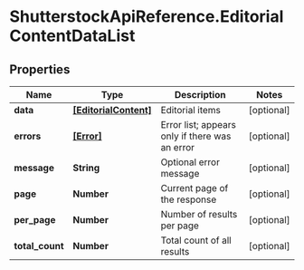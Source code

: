 # ShutterstockApiReference.EditorialContentDataList

## Properties
Name | Type | Description | Notes
------------ | ------------- | ------------- | -------------
**data** | [**[EditorialContent]**](EditorialContent.md) | Editorial items | [optional] 
**errors** | [**[Error]**](Error.md) | Error list; appears only if there was an error | [optional] 
**message** | **String** | Optional error message | [optional] 
**page** | **Number** | Current page of the response | [optional] 
**per_page** | **Number** | Number of results per page | [optional] 
**total_count** | **Number** | Total count of all results | [optional] 



